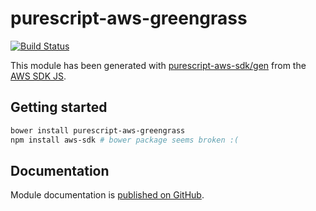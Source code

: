 # purescript-aws-greengrass

[![Build Status](https://app.wercker.com/status/5909b9e96d1080804b17a28f72f87b6b/s/master)](https://app.wercker.com/project/byKey/5909b9e96d1080804b17a28f72f87b6b)

This module has been generated with [purescript-aws-sdk/gen](https://github.com/purescript-aws-sdk/gen) from the [AWS SDK JS](https://github.com/aws/aws-sdk-js).

## Getting started

```sh
bower install purescript-aws-greengrass
npm install aws-sdk # bower package seems broken :(
```

## Documentation

Module documentation is [published on GitHub](https://github.com/purescript-aws-sdk/purescript-aws-greengrass/tree/master/docs).
